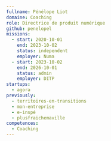 ```yaml
---
fullname: Pénélope Liot
domaine: Coaching
role: Directrice de produit numérique
github: penelopel
missions:
  - start: 2020-10-01
    end: 2023-10-02
    status: independent
    employer: Numa
  - start: 2023-10-02
    end: 2026-10-01
    status: admin
    employer: DITP
startups:
  - agora
previously:
  - territoires-en-transitions
  - mon-entreprise
  - e-inspé
  - plusfraichemaville
competences:
  - Coaching
---
```

